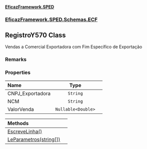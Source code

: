 #### [EficazFramework.SPED](EficazFrameworkSPED.md 'EficazFramework SPED')
### [EficazFramework.SPED.Schemas.ECF](EficazFramework.SPED.Schemas.ECF.md 'EficazFramework.SPED.Schemas.ECF')

## RegistroY570 Class

Vendas a Comercial Exportadora com Fim Específico de Exportação

### Remarks
### Properties

| Name | Type | |
| :--- | :---: | :--- |
| CNPJ_Exportadora | `String` |  |
| NCM | `String` |  |
| ValorVenda | `Nullable<Double>` |  |

| Methods | |
| :--- | :--- |
| [EscreveLinha()](EficazFramework.SPED.Schemas.ECF/RegistroY570/EscreveLinha().md 'EficazFramework.SPED.Schemas.ECF.RegistroY570.EscreveLinha()') | |
| [LeParametros(string[])](EficazFramework.SPED.Schemas.ECF/RegistroY570/LeParametros(string[]).md 'EficazFramework.SPED.Schemas.ECF.RegistroY570.LeParametros(string[])') | |
